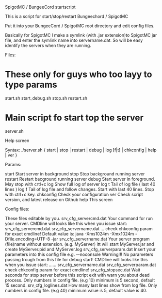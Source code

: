 SpigotMC / BungeeCord startscript

This is a script for start/stop/restart Bungeechord / SpigotMC

Put it into your BungeeCord / SpigotMC root directory and edit config files. 


Basically for SpigotMC I make a symlink (with .jar extension)to SpigotMC jar file, and enter the symlink name into servername.dat. So will be easy identify the servers when they are running.


Files:
   # These only for guys who too layy to type params
start.sh
start_debug.sh
stop.sh
restart.sh

   # Main script fo start top the server
server.sh

Help screen

Syntax: ./server.sh { start | stop | restart | debug | log [f|t] | chkconfig | help | ver }

Params:

start   Start server in background
stop    Stop background running server
restart Restart bacground running server
debug   Start server in foreground. May stop with crtl+c
log     Show full log of server
log t   Tail of log file ( last 40 lines )
log f   Tail of log file and follow changes. Start with last 40 lines. Stop with ctrl+c key.
chkconfig       Check your configuration
ver     Check script version, and latest release on Github
help    This screen


Config files:

These files editable by you.
srv_cfg_servercmd.dat           Your command for run your server.
                                CMDline will looks like this when you issue start: srv_cfg_servercmd.dat srv_cfg_servername.dat ...
                                check chkconfig param for exact cmdline!
                                Default value is: java -Xms1024m -Xmx1024m -Dfile.encoding=UTF-8 -jar
srv_cfg_servername.dat          Your server program (file)name without extension.
                                (e.g. MyServer) itt will start MyServer.jar and create MyServer.pid and MyServer.log
srv_cfg_serverparam.dat         Insert your parameters into this config file e.g. --noconsole
                                Warning!!! No parameters passing trough from this file for debug start!
                                CMDline will looks like this when you issue start: ...... srv_cfg_servername.dat srv_cfg_serverparam.dat
                                check chkconfig param for exact cmdline!
srv_cfg_stopsec.dat             Wait seconds for stop server before this script exit with warn you about dead process.
                                Only numbers in config file. (e.g 10) minimum is 5 second, default 15 second.
srv_cfg_loglines.dat            How many last lines show from log file.
                                Only numbers in config file. (e.g 40) minimum value is 5, default value is 40.